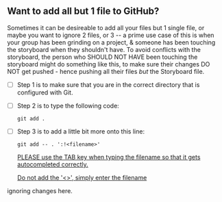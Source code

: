 ## Want to add all but 1 file to GitHub?

Sometimes it can be desireable to add all your files but 1 single file, or maybe you want to ignore 2 files, or 3 -- a prime use case of this is when your group has been grinding on a project, & someone has been touching the storyboard when they shouldn't have. To avoid conflicts with the storyboard, the person who SHOULD NOT HAVE been touching the storyboard might do something like this, to make sure their changes DO NOT get pushed - hence pushing all their files *but* the Storyboard file.

- [ ] Step 1 is to make sure that you are in the correct directory that is configured with Git.

- [ ] Step 2 is to type the following code:

  ```
  git add .
  ```

- [ ] Step 3 is to add a little bit more onto this line:

  ```
  git add -- . ':!<filename>'
  ```

  
  
  <u>PLEASE use the TAB key when typing the filename so that it gets autocompleted correctly.</u>
  
  
  
  <u>Do not add the '<>', simply enter the filename</u>

ignoring changes here. 